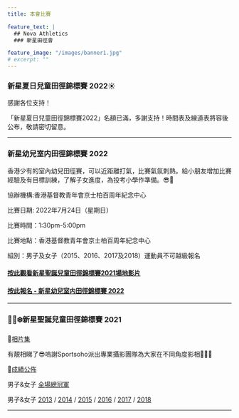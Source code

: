 ```yaml
---
title: 本會比賽

feature_text: |
  ## Nova Athletics
  ### 新星田徑會

feature_image: "/images/banner1.jpg"
# excerpt: ""
---
```

### 新星夏日兒童田徑錦標賽 2022☀️

感謝各位支持！

「新星夏日兒童田徑錦標賽2022」名額已滿，多謝支持！時間表及線道表將容後公布，敬請密切留意。

---------------------------------------------------------------------------------------
### 新星幼兒室内田徑錦標賽 2022

香港少有的室內幼兒田徑賽，可以近距離打氣，比賽氣氛刺熱。給小朋友增加比賽經驗及有目標訓練，了解子女進度，為投考小學作準備。😎👏

協辦機構:香港基督教青年會京士柏百周年紀念中心

比賽日期: 2022年7月24日（星期日）

比賽時間：1:30pm-5:00pm

比賽地點：香港基督教青年會京士柏百周年紀念中心

組別：男子及女子（2015、2016、2017及2018）運動員不可越級報名

#### [按此觀看新星聖誕兒童田徑錦標賽2021場地影片](https://drive.google.com/file/d/1L8YzEq3zM8Xs1ff7A_SMuAPYEGimcjxU/view?usp=sharing)

#### [按此報名 - 新星幼兒室内田徑錦標賽 2022](https://forms.zohopublic.com/hknovasports852/form/JulyNewcompetition/formperma/U_Q4mFoJsN_gnmc7WonjIco1qgO5dqJRU_MLmY5_rDI?fbclid=IwAR2wPkj-PgCvo-eBVjRn2cRv7vK_VAm-naL8tlPvZt1RUOC0DIlAKF5dfFk)

---------------------------------------------------------------------------------------
### 🎅🏻❄️新星聖誕兒童田徑錦標賽 2021

🌟[相片集](https://www.sportsoho.com/pg/photos/matchalbum/8705355)

有靚相睇了😎嗚謝Sportsoho派出專業攝影團隊為大家在不同角度影相📸👏🏼

🌟[成績公佈](https://drive.google.com/drive/folders/1cdPK-Qlpb3MMdX5LTcDJoD3xeiREXaZj?usp=sharing)

男子&女子 [全場總冠軍](https://drive.google.com/file/d/1VJnbVtAS89gOdVjOsDhUu81I0tyqyBHj/view?usp=sharing)

男子&女子 [2013](https://drive.google.com/drive/folders/1gI9cOnKg7ERy20iUY0lwd9gnsm6Yotbs?usp=sharing) / [2014](https://drive.google.com/drive/folders/15slC5KYxs6pwO91-GZyI5hCnk7mBRyhY?usp=sharing) / [2015](https://drive.google.com/drive/folders/1HDa1_iMyMiagRgVR23SS1RqFH8dWvrbF?usp=sharing) / [2016](https://drive.google.com/drive/folders/1Bz9QXBhLHQ9CCcLaC52qov2BbMxyVODw?usp=sharing) / [2017](https://drive.google.com/drive/folders/1YP-WhwBDA8nGfCBJbCrD6RnVDpVhV896?usp=sharing) / [2018](https://drive.google.com/drive/folders/1f-RjfhBZb8EXJA4W626sR_gyHFppk7-o?usp=sharing)

---------------------------------------------------------------------------------------
